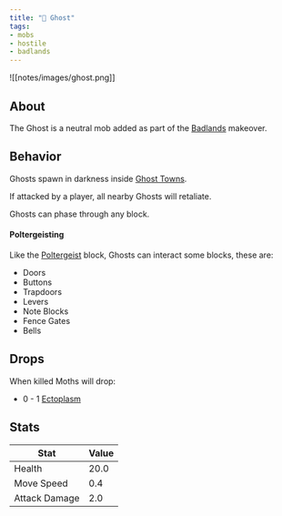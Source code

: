```yaml
---
title: "👻 Ghost"
tags:
- mobs
- hostile
- badlands
---
```


![[notes/images/ghost.png]]
## About

The Ghost is a neutral mob added as part of the [Badlands](notes/makeover/badlands) makeover.   

## Behavior
Ghosts spawn in darkness inside [Ghost Towns](notes/structure/ghost_town).  

If attacked by a player, all nearby Ghosts will retaliate.

Ghosts can phase through any block.

#### Poltergeisting  
Like the [Poltergeist](notes/block/poltergeist) block, Ghosts can interact some blocks, these are:  

- Doors
- Buttons
- Trapdoors  
- Levers  
- Note Blocks  
- Fence Gates  
- Bells

## Drops
When killed Moths will drop:
- 0 - 1 [Ectoplasm](notes/item/ectoplasm)

## Stats
| Stat | Value |
| ---- | ------ |
| Health | 20.0 |
| Move Speed | 0.4 | 
| Attack Damage | 2.0 |